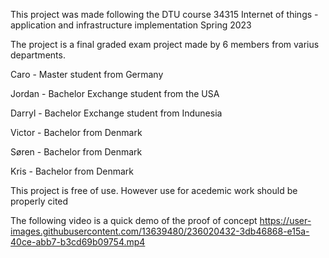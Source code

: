 This project was made following the DTU course 34315 Internet of things - application and infrastructure implementation Spring 2023

The project is a final graded exam project made by 6 members from varius departments.

Caro - Master student from Germany 

Jordan - Bachelor Exchange student from the USA

Darryl - Bachelor Exchange student from Indunesia 

Victor - Bachelor from Denmark

Søren - Bachelor from Denmark

Kris - Bachelor from Denmark


This project is free of use. However use for acedemic work should be properly cited

The following video is a quick demo of the proof of concept
https://user-images.githubusercontent.com/13639480/236020432-3db46868-e15a-40ce-abb7-b3cd69b09754.mp4

